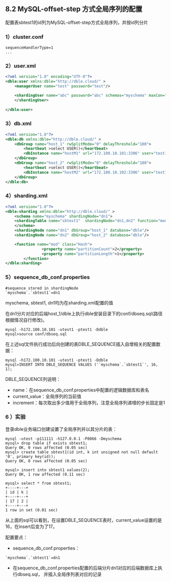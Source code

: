 ## 8.2 MySQL-offset-step 方式全局序列的配置

配置表sbtest1的id列为MySQL-offset-step方式全局序列，并按id列分片


### 1）cluster.conf  

```
sequenceHandlerType=1
...
```



### 2）user.xml

```xml
<?xml version="1.0" encoding="UTF-8"?>
<dble:user xmlns:dble="http://dble.cloud/" >
    <managerUser name="test" password="test"/>

    <shardingUser name="abc" password="abc" schemas="myschema" maxCon="1000000">
    </shardingUser>
    
</dble:user>
```

### 3）db.xml


```xml
<?xml version="1.0"?>
<dble:db xmlns:dble="http://dble.cloud/" >
	<dbGroup name="host_1" rwSplitMode="0" delayThreshold="100">
		<heartbeat >select USER()</heartbeat>
		<dbInstance name="hostM1" url="172.100.10.101:3306" user="test1" password="test1" maxCon="1000" minCon="1000" primary="true" />
	</dbGroup>
	<dbGroup name="host_2" rwSplitMode="0" delayThreshold="100">
		<heartbeat >select USER()</heartbeat>
		<dbInstance name="hostM2" url="172.100.10.102:3306" user="test1" password="test1" maxCon="1000" minCon="1000" primary="true" />
	</dbGroup>
</dble:db>
```


### 4）sharding.xml


```xml
<?xml version="1.0"?>
<dble:sharding xmlns:dble="http://dble.cloud/" >
	<schema name="myschema" shardingNode="dn1">
    <shardingTable name="sbtest1"  shardingNode="dn1,dn2" function="mod" shardingColumn="id" incrementColumn="id" />
    </schema> 
	<shardingNode name="dn1" dbGroup="host_1" database="dble"/>
	<shardingNode name="dn2" dbGroup="host_2" database="dble"/>

    <function name="mod" class="Hash">
                <property name="partitionCount">2</property>
                <property name="partitionLength">1</property>
        </function>
</dble:sharding>
```





### 5）sequence_db_conf.properties

```
#sequence stored in shardingNode
`myschema`.`sbtest1`=dn1
```
myschema, sbtest1, dn1均为在sharding.xml配置的值

在dn1分片对应的后端host_1/dble上执行dble安装目录下的conf/dbseq.sql(路径根据情况自行修改)。

```mysql
mysql -h172.100.10.101 -utest1 -ptest1 -Ddble 
mysql>source conf/dbseq.sql 
```
在上述sql文件执行成功后向创建的表DBLE_SEQUENCE插入自增相关的配置数据：

```mysql
mysql -h172.100.10.101 -utest1 -ptest1 -Ddble 
mysql>INSERT INTO DBLE_SEQUENCE VALUES ('`myschema`.`sbtest1`', 16, 1);
```
DBLE_SEQUENCE列说明：

+ name：在sequence_db_conf.properties中配置的逻辑数据库和表名
+ current_value：全局序列的当前值
+ increment：每次取出多少值用于全局序列，注意全局序列递增的步长固定是1


### 6 ）实验
登录dble业务端口创建设置了全局序列并以其分片的表：

```mysql
mysql -utest -p111111 -h127.0.0.1 -P8066 -Dmyschema
mysql> drop table if exists sbtest1;
Query OK, 0 rows affected (0.05 sec)
mysql> create table sbtest1(id int, k int unsigned not null default '0', primary key(id));
Query OK, 0 rows affected (0.05 sec)

mysql> insert into sbtest1 values(2);
Query OK, 1 row affected (0.11 sec)

mysql> select * from sbtest1;
+----+---+
| id | k |
+----+---+
| 17 | 2 |
+----+---+
1 row in set (0.01 sec)
```
从上面的sql可以看到，在设置DBLE_SEQUENCE表时，current_value设置的是16，在insert后变为了17。

配置要点：
 
+ sequence_db_conf.properties：

```
`myschema`.`sbtest1`=dn1
```

+ 在sequence_db_conf.properties配置的后端分片dn1对应的后端数据库上执行dbseq.sql， 并插入全局序列表对应的记录
